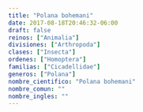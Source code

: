 ```yaml
---
title: "Polana bohemani"
date: 2017-08-18T20:46:32-06:00
draft: false
reinos: ["Animalia"]
divisiones: ["Arthropoda"]
clases: ["Insecta"]
ordenes: ["Homoptera"]
familias: ["Cicadellidae"]
generos: ["Polana"]
nombre_cientifico: "Polana bohemani"
nombre_comun: ""
nombre_ingles: ""
---
```

